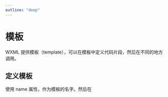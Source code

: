 ```yaml
---
outline: "deep"
---
```


# 模板

WXML 提供模板（template），可以在模板中定义代码片段，然后在不同的地方调用。

## 定义模板

使用 name 属性，作为模板的名字。然后在<template/>内定义代码片段，如：

```vue
<!--
  index: int
  msg: string
  time: string
-->
<template name="msgItem">
  <view>
    <text> {{ index }}: {{ msg }} </text>
    <text> Time: {{ time }} </text>
  </view>
</template>
```

## 使用模板

使用 is 属性，声明需要的使用的模板，然后将模板所需要的 data 传入，如：

```vue
<template is="msgItem" data="{{...item}}" />
<!-- is 属性可以使用 Mustache 语法，来动态决定具体需要渲染哪个模板： -->
<!-- 
    <template name="odd">
        <view> odd </view>
    </template>
    <template name="even">
        <view> even </view>
    </template>

    <block wx:for="{{[1, 2, 3, 4, 5]}}">
        <template is="{{item % 2 == 0 ? 'even' : 'odd'}}"/>
    </block> 
-->
```

```js
Page({
  data: {
    item: {
      index: 0,
      msg: "this is a template",
      time: "2016-09-15",
    },
  },
});
```

## 模板的作用域

模板拥有自己的作用域，只能使用 data 传入的数据以及模板定义文件中定义的 <wxs /> 模块。

## 引用

WXML 提供两种文件引用方式 import 和 include。

### import

import 可以在该文件中使用目标文件定义的 template，如：

在 item.wxml 中定义了一个叫 item 的 template：

```vue
<!-- item.wxml -->
<template name="item">
  <text>{{ text }}</text>
</template>
```

在 index.wxml 中引用了 item.wxml，就可以使用 item 模板：

```vue
<import src="item.wxml" />
<template is="item" data="{{text: 'forbar'}}" />
```

### import 的作用域

import 有作用域的概念，即只会 import 目标文件中定义的 template，而不会 import 目标文件 import 的 template。

如：C import B，B import A，在 C 中可以使用 B 定义的 template，在 B 中可以使用 A 定义的 template，但是 C 不能使用 A 定义的 template。

```vue
<!-- A.wxml -->
<template name="A">
  <text> A template </text>
</template>
<!-- B.wxml -->
<import src="a.wxml" />
<template name="B">
  <text> B template </text>
</template>
<!-- C.wxml -->
<import src="b.wxml" />
<template is="A" />
<!-- Error! Can not use tempalte when not import A. -->
<template is="B" />
```

### include

include 可以将目标文件除了 <template/> <wxs/> 外的整个代码引入，相当于是拷贝到 include 位置，如：

```vue
<!-- index.wxml -->
<include src="header.wxml" />
<view> body </view>
<include src="footer.wxml" />
<!-- header.wxml -->
<view> header </view>
<!-- footer.wxml -->
<view> footer </view>
```
